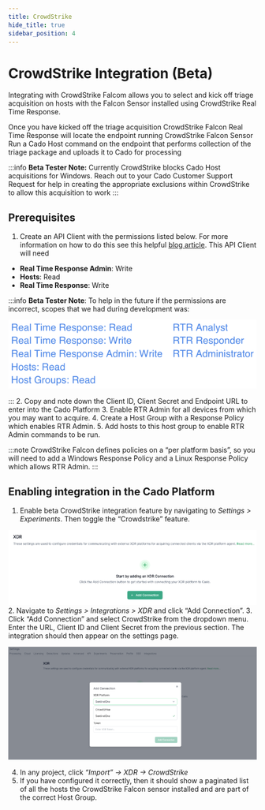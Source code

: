 ```yaml
---
title: CrowdStrike
hide_title: true
sidebar_position: 4
---
```


# CrowdStrike Integration (Beta)

Integrating with CrowdStrike Falcom allows you to select and kick off triage acquisition on hosts with the Falcon Sensor installed using CrowdStrike Real Time Response.

Once you have kicked off the triage acquisition CrowdStrike Falcon Real Time Response will locate the endpoint running CrowdStrike Falcon Sensor
Run a Cado Host command on the endpoint that performs collection of the triage package and uploads it to Cado for processing

:::info
**Beta Tester Note:** Currently CrowdStrike blocks Cado Host acquisitions for Windows. Reach out to your Cado Customer Support Request for help in creating the appropriate exclusions within CrowdStrike to allow this acquisition to work
:::

## Prerequisites
1. Create an API Client with the permissions listed below. For more information on how to do this see this helpful [blog article](https://www.crowdstrike.com/blog/tech-center/get-access-falcon-apis/). This API Client will need 
- **Real Time Response Admin**: Write
- **Hosts**: Read
- **Real Time Response**: Write

:::info
**Beta Tester Note**: To help in the future if the permissions are incorrect, scopes that we had during development was:
 
![beta crowdstrike permissions](/img/beta-crowdstrike-permissions.png)

:::
2. Copy and note down the Client ID,  Client Secret and Endpoint URL to enter into the Cado Platform
3. Enable RTR Admin for all devices from which you may want to acquire.
4. Create a Host Group with a Response Policy which enables RTR Admin.
5. Add hosts to this host group to enable RTR Admin commands to be run.

:::note
 CrowdStrike Falcon defines policies on a “per platform basis”, so you  will need to add a Windows Response Policy and a Linux Response Policy which allows RTR Admin.
:::

## Enabling integration in the Cado Platform

1. Enable beta CrowdStrike integration feature by navigating to *Settings > Experiments*. Then toggle the “Crowdstrike” feature.

![beta crowstrike setting](/img/beta-settings-crowdstrike.png)
2. Navigate to *Settings > Integrations > XDR* and click “Add Connection”.
3. Click “Add Connection” and select CrowdStrike from the dropdown menu.
Enter the URL, Client ID and Client Secret from the previous section. The integration should then appear on the settings page.

![crowdstrike dropdown](/img/crowdstrike-xdr-dropdown.png)

4. In any project, click *“Import” -> XDR -> CrowdStrike*
5. If you have configured it correctly, then it should show a paginated list of all the hosts the CrowdStrike Falcon sensor installed and are part of the correct Host Group.
